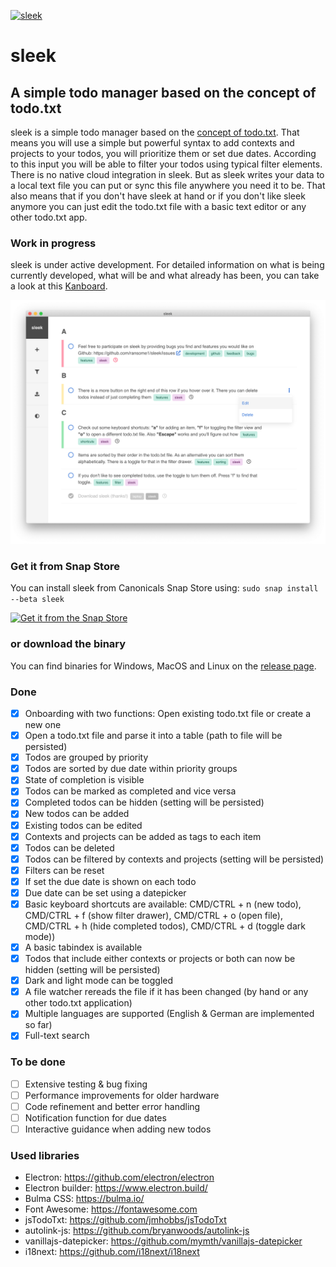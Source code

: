[![sleek](https://snapcraft.io/sleek/badge.svg)](https://snapcraft.io/sleek)
# sleek
## A simple todo manager based on the concept of todo.txt
sleek is a simple todo manager based on the <a href="https://github.com/todotxt/todo.txt">concept of todo.txt</a>. That means you will use a simple but powerful syntax to add contexts and projects to your todos, you will prioritize them or set due dates. According to this input you will be able to filter your todos using typical filter elements. There is no native cloud integration in sleek. But as sleek writes your data to a local text file you can put or sync this file anywhere you need it to be. That also means that if you don't have sleek at hand or if you don't like sleek anymore you can just edit the todo.txt file with a basic text editor or any other todo.txt app.

### Work in progress
sleek is under active development. For detailed information on what is being currently developed, what will be and what already has been, you can take a look at this <a href="https://datenkrake.eu/kanboard/?controller=BoardViewController&action=readonly&token=7a2e9e391ee6d324070a0bebcbc7a42b6eef4b19117b4cd3d434933edad9">Kanboard</a>.

![Alt text](assets/screenshots/sleek.screenshot_main.png?raw=true "Screenshot of sleek")

### Get it from Snap Store
You can install sleek from Canonicals Snap Store using: `sudo snap install --beta sleek`

[![Get it from the Snap Store](https://snapcraft.io/static/images/badges/en/snap-store-black.svg)](https://snapcraft.io/sleek)

### or download the binary
You can find binaries for Windows, MacOS and Linux on the <a href="https://github.com/ransome1/sleek/releases/latest">release page</a>.

### Done
* [x] Onboarding with two functions: Open existing todo.txt file or create a new one
* [x] Open a todo.txt file and parse it into a table (path to file will be persisted)
* [x] Todos are grouped by priority
* [x] Todos are sorted by due date within priority groups
* [x] State of completion is visible
* [x] Todos can be marked as completed and vice versa
* [x] Completed todos can be hidden (setting will be persisted)
* [x] New todos can be added
* [x] Existing todos can be edited
* [x] Contexts and projects can be added as tags to each item
* [x] Todos can be deleted
* [x] Todos can be filtered by contexts and projects (setting will be persisted)
* [x] Filters can be reset
* [x] If set the due date is shown on each todo
* [x] Due date can be set using a datepicker
* [x] Basic keyboard shortcuts are available: CMD/CTRL + n (new todo), CMD/CTRL + f (show filter drawer), CMD/CTRL + o (open file), CMD/CTRL + h (hide completed todos), CMD/CTRL + d (toggle dark mode))
* [x] A basic tabindex is available
* [x] Todos that include either contexts or projects or both can now be hidden (setting will be persisted)
* [x] Dark and light mode can be toggled
* [x] A file watcher rereads the file if it has been changed (by hand or any other todo.txt application)
* [x] Multiple languages are supported (English & German are implemented so far)
* [x] Full-text search

### To be done
* [ ] Extensive testing & bug fixing
* [ ] Performance improvements for older hardware
* [ ] Code refinement and better error handling
* [ ] Notification function for due dates
* [ ] Interactive guidance when adding new todos

### Used libraries
- Electron: https://github.com/electron/electron
- Electron builder: https://www.electron.build/
- Bulma CSS: https://bulma.io/
- Font Awesome: https://fontawesome.com
- jsTodoTxt: https://github.com/jmhobbs/jsTodoTxt
- autolink-js: https://github.com/bryanwoods/autolink-js
- vanillajs-datepicker: https://github.com/mymth/vanillajs-datepicker
- i18next: https://github.com/i18next/i18next
